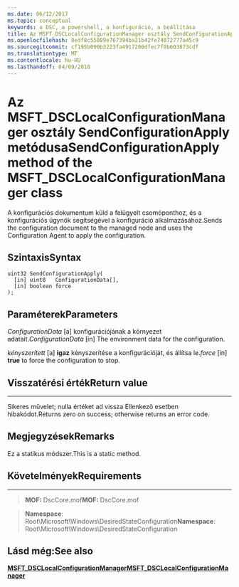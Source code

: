 ```yaml
---
ms.date: 06/12/2017
ms.topic: conceptual
keywords: a DSC, a powershell, a konfiguráció, a beállítása
title: Az MSFT_DSCLocalConfigurationManager osztály SendConfigurationApply metódusa
ms.openlocfilehash: 8edf8c55089e767394ba21b42fe74072777a45c9
ms.sourcegitcommit: cf195b090b3223fa4917206dfec7f0b603873cdf
ms.translationtype: MT
ms.contentlocale: hu-HU
ms.lasthandoff: 04/09/2018
---
```

# <a name="sendconfigurationapply-method-of-the-msftdsclocalconfigurationmanager-class"></a><span data-ttu-id="73548-103">Az MSFT_DSCLocalConfigurationManager osztály SendConfigurationApply metódusa</span><span class="sxs-lookup"><span data-stu-id="73548-103">SendConfigurationApply method of the MSFT_DSCLocalConfigurationManager class</span></span>

<span data-ttu-id="73548-104">A konfigurációs dokumentum küld a felügyelt csomóponthoz, és a konfigurációs ügynök segítségével a konfiguráció alkalmazásához.</span><span class="sxs-lookup"><span data-stu-id="73548-104">Sends the configuration document to the managed node and uses the Configuration Agent to apply the configuration.</span></span>

<a name="syntax"></a><span data-ttu-id="73548-105">Szintaxis</span><span class="sxs-lookup"><span data-stu-id="73548-105">Syntax</span></span>
------

```mof
uint32 SendConfigurationApply(
  [in] uint8   ConfigurationData[],
  [in] boolean force
);
```

<a name="parameters"></a><span data-ttu-id="73548-106">Paraméterek</span><span class="sxs-lookup"><span data-stu-id="73548-106">Parameters</span></span>
----------

<span data-ttu-id="73548-107">*ConfigurationData* \[a\] konfigurációjának a környezet adatait.</span><span class="sxs-lookup"><span data-stu-id="73548-107">*ConfigurationData* \[in\] The environment data for the configuration.</span></span>

<span data-ttu-id="73548-108">*kényszerített* \[a\] **igaz** kényszerítése a konfigurációját, és állítsa le.</span><span class="sxs-lookup"><span data-stu-id="73548-108">*force* \[in\] **true** to force the configuration to stop.</span></span>

## <a name="return-value"></a><span data-ttu-id="73548-109">Visszatérési érték</span><span class="sxs-lookup"><span data-stu-id="73548-109">Return value</span></span>
------------

<span data-ttu-id="73548-110">Sikeres művelet; nulla értéket ad vissza Ellenkező esetben hibakódot.</span><span class="sxs-lookup"><span data-stu-id="73548-110">Returns zero on success; otherwise returns an error code.</span></span>

## <a name="remarks"></a><span data-ttu-id="73548-111">Megjegyzések</span><span class="sxs-lookup"><span data-stu-id="73548-111">Remarks</span></span>

<span data-ttu-id="73548-112">Ez a statikus módszer.</span><span class="sxs-lookup"><span data-stu-id="73548-112">This is a static method.</span></span>

## <a name="requirements"></a><span data-ttu-id="73548-113">Követelmények</span><span class="sxs-lookup"><span data-stu-id="73548-113">Requirements</span></span>
------------
><span data-ttu-id="73548-114">**MOF:** DscCore.mof</span><span class="sxs-lookup"><span data-stu-id="73548-114">**MOF:** DscCore.mof</span></span>

><span data-ttu-id="73548-115">**Namespace**: Root\Microsoft\Windows\DesiredStateConfiguration</span><span class="sxs-lookup"><span data-stu-id="73548-115">**Namespace**: Root\Microsoft\Windows\DesiredStateConfiguration</span></span>


## <a name="see-also"></a><span data-ttu-id="73548-116">Lásd még:</span><span class="sxs-lookup"><span data-stu-id="73548-116">See also</span></span>


[<span data-ttu-id="73548-117">**MSFT_DSCLocalConfigurationManager**</span><span class="sxs-lookup"><span data-stu-id="73548-117">**MSFT_DSCLocalConfigurationManager**</span></span>](msft-dsclocalconfigurationmanager.md)